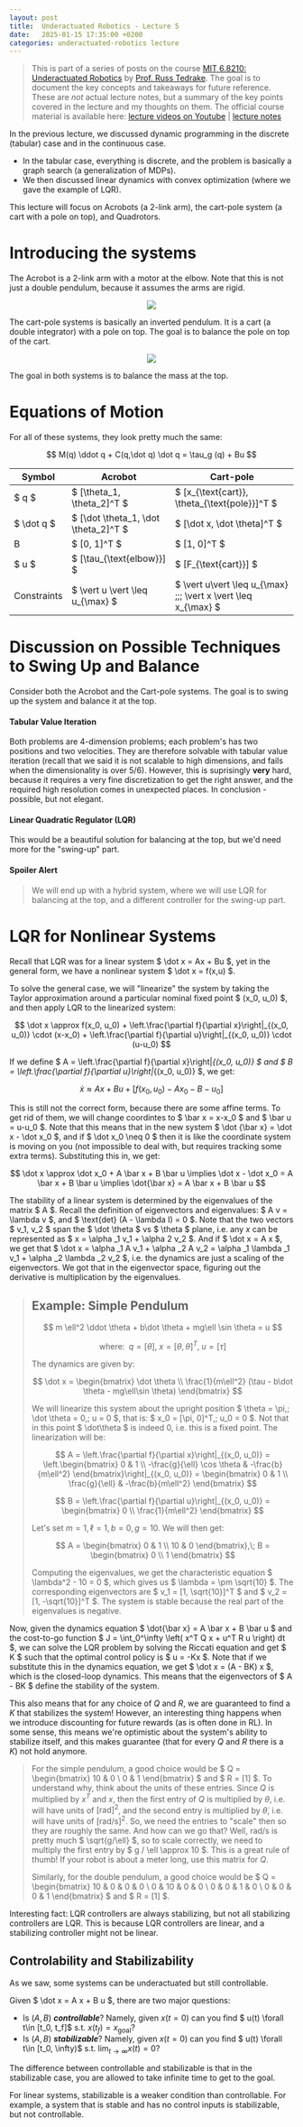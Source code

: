 ```yaml
---
layout: post
title:  Underactuated Robotics - Lecture 5
date:   2025-01-15 17:35:00 +0200
categories: underactuated-robotics lecture
---
```

<script type="text/javascript" id="MathJax-script" async src="https://cdn.jsdelivr.net/npm/mathjax@3/es5/tex-svg.js"></script>
<script>
  MathJax = {
    tex: {
      inlineMath: [['$', '$']]
    }
  };
</script>

> This is part of a series of posts on the course [MIT 6.8210: Underactuated Robotics](https://underactuated.csail.mit.edu/Spring2024/index.html) by [Prof. Russ Tedrake](https://locomotion.csail.mit.edu/russt.html). The goal is to document the key concepts and takeaways for future reference. These are <i>not</i> actual lecture notes, but a summary of the key points covered in the lecture and my thoughts on them. The official course material is available here: [lecture videos on Youtube](https://www.youtube.com/playlist?list=PLkx8KyIQkMfU5szP43GlE_S1QGSPQfL9s) \| [lecture notes](https://underactuated.csail.mit.edu)

In the previous lecture, we discussed dynamic programming in the discrete (tabular) case and in the continuous case. 
 - In the tabular case, everything is discrete, and the problem is basically a graph search (a generalization of MDPs).
 - We then discussed linear dynamics with convex optimization (where we gave the example of LQR).

This lecture will focus on Acrobots (a 2-link arm), the cart-pole system (a cart with a pole on top), and Quadrotors. 

# Introducing the systems

The Acrobot is a 2-link arm with a motor at the elbow. Note that this is not just a double pendulum, because it assumes the arms are rigid.

<p align="center">
  <img src="https://underactuated.csail.mit.edu/figures/acrobot.svg">
</p>

The cart-pole systems is basically an inverted pendulum. It is a cart
(a double integrator) with a pole on top. The goal is to balance the pole on top of the cart.

<p align="center">
  <img src="https://underactuated.csail.mit.edu/figures/cartpole.svg">
</p>

The goal in both systems is to balance the mass at the top. 

# Equations of Motion

For all of these systems, they look pretty much the same:

$$ M(q) \ddot q + C(q,\dot q) \dot q = \tau_g (q) + Bu $$

| Symbol | Acrobot | Cart-pole |
|---|---|---|
| $ q $ | $ [\theta_1, \theta_2]^T $ | $ [x_{\text{cart}}, \theta_{\text{pole}}]^T $ |
| $ \dot q $ | $ [\dot \theta_1, \dot \theta_2]^T $ | $ [\dot x, \dot \theta]^T $ |
| B | $ [0, 1]^T $ | $ [1, 0]^T $ |
| $ u $ | $ [\tau_{\text{elbow}}] $ | $ [F_{\text{cart}}] $ |
| Constraints | $ \vert u \vert \leq u_{\max} $ | $ \vert u\vert \leq u_{\max} \;;\; \vert x \vert \leq x_{\max} $ |

# Discussion on Possible Techniques to Swing Up and Balance

Consider both the Acrobot and the Cart-pole systems. The goal is to swing up the system and balance it at the top.

#### Tabular Value Iteration
Both problems are 4-dimension problems; each problem's has two positions and two velocities. They are therefore solvable with tabular value iteration (recall that we said it is not scalable to high dimensions, and fails when the dimensionality is over 5/6). However, this is suprisingly **very** hard, because it requires a very fine discretization to get the right answer, and the required high resolution comes in unexpected places. 
In conclusion - possible, but not elegant.

#### Linear Quadratic Regulator (LQR)
This would be a beautiful solution for balancing at the top, but we'd need more for the "swing-up" part.

#### Spoiler Alert
> We will end up with a hybrid system, where we will use LQR for balancing at the top, and a different controller for the swing-up part.

# LQR for Nonlinear Systems
Recall that LQR was for a linear system $ \dot x = Ax + Bu $, yet in the general form, we have a nonlinear system $ \dot x = f(x,u) $.

To solve the general case, we will "linearize" the system by taking the Taylor approximation around a particular nominal fixed point $ (x_0, u_0) $, and then apply LQR to the linearized system: 

$$ \dot x \approx f(x_0, u_0) + \left.\frac{\partial f}{\partial x}\right|_{(x_0, u_0)} \cdot (x-x_0) + \left.\frac{\partial f}{\partial u}\right|_{(x_0, u_0)} \cdot (u-u_0) $$

If we define $ A = \left.\frac{\partial f}{\partial x}\right|_{(x_0, u_0)} $ and $ B = \left.\frac{\partial f}{\partial u}\right|_{(x_0, u_0)} $, we get:

$$ \dot x \approx Ax + Bu + \left[ f(x_0, u_0) - A x_0 - B -u_0 \right] $$

This is still not the correct form, because there are some affine terms. To get rid of them, we will change coordintes to $ \bar x = x-x_0 $ and $ \bar u = u-u_0 $. Note that this means that in the new system $ \dot {\bar x} = \dot x - \dot x_0 $, and if $ \dot x_0 \neq 0 $ then it is like the coordinate system is moving on you (not impossible to deal with, but requires tracking some extra terms). Substituting this in, we get:

$$ \dot x \approx \dot x_0 + A \bar x + B \bar u  \implies \dot x - \dot x_0 = A \bar x + B \bar u \implies \dot{\bar x} = A \bar x + B \bar u $$

The stability of a linear system is determined by the eigenvalues of the matrix $ A $. Recall the definition of eigenvectors and eigenvalues: $ A v = \lambda v $, and $ \text{det} (A - \lambda I) = 0 $. Note that the two vectors $ v_1, v_2 $ span the $ \dot \theta $ vs $ \theta $ plane, i.e. any $x$ can be represented as $ x = \alpha _1 v_1 + \alpha 2 v_2 $. And if $ \dot x = A x $, we get that $ \dot x = \alpha _1 A v_1 + \alpha _2 A v_2 = \alpha _1 \lambda _1 v_1 + \alpha _2 \lambda _2 v_2 $, i.e. the dynamics are just a scaling of the eigenvectors. We got that in the eigenvector space, figuring out the derivative is multiplication by the eigenvalues.

> ## Example: Simple Pendulum
>
> $$ m \ell^2 \ddot \theta + b\dot \theta + mg\ell \sin \theta = u $$
>
> $$ \text{where: }\; q = [\theta],\; x = [\theta, \dot \theta]^T,\; u = [\tau] $$
> 
> The dynamics are given by:
> 
> $$ \dot x = \begin{bmatrix} \dot \theta  \\  \frac{1}{m\ell^2} (\tau - b\dot \theta - mg\ell\sin \theta) \end{bmatrix} $$
> 
> We will linearize this system about the upright position $ \theta = \pi,\; \dot \theta = 0,\; u = 0 $, that is: $ x_0 = [\pi, 0]^T,\; u_0 = 0 $. Not that in this point $ \dot\theta $ is indeed 0, i.e. this is a fixed point. The linearization will be:
> 
> $$ A = \left.\frac{\partial f}{\partial x}\right|_{(x_0, u_0)} = \left.\begin{bmatrix} 0 & 1 \\ -\frac{g}{\ell} \cos \theta & -\frac{b}{m\ell^2} \end{bmatrix}\right|_{(x_0, u_0)} = \begin{bmatrix} 0 & 1 \\ \frac{g}{\ell} & -\frac{b}{m\ell^2} \end{bmatrix} $$
> 
> $$ B = \left.\frac{\partial f}{\partial u}\right|_{(x_0, u_0)} = \begin{bmatrix} 0 \\ \frac{1}{m\ell^2} \end{bmatrix} $$
> 
> Let's set $m = 1, \ell = 1, b = 0, g = 10$. We will then get:
> 
> $$ A = \begin{bmatrix} 0 & 1 \\ 10 & 0 \end{bmatrix},\; B = \begin{bmatrix} 0 \\ 1 \end{bmatrix} $$
> 
>
> Computing the eigenvalues, we get the characteristic equation $ \lambda^2 - 10 = 0 $, which gives us $ \lambda = \pm \sqrt{10} $. The corresponding eigenvectors are $ v_1 = [1, \sqrt{10}]^T $ and $ v_2 = [1, -\sqrt{10}]^T $. The system is stable because the real part of the eigenvalues is negative.

Now, given the dynamics equation $ \dot{\bar x} = A \bar x + B \bar u $ and the cost-to-go function $ J = \int_0^\infty \left( x^T Q x + u^T R u \right) dt $, we can solve the LQR problem by solving the Riccati equation and get $ K $ such that the optimal control policy is $ u = -Kx $. Note that if we substitute this in the dynamics equation, we get $ \dot x = (A - BK) x $, which is the closed-loop dynamics. This means that the eigenvectors of $ A - BK $ define the stability of the system.

This also means that for any choice of $Q$ and $R$, we are guaranteed to find a $K$ that stabilizes the system! However, an interesting thing happens when we introduce discounting for future rewards (as is often done in RL). In some sense, this means we're optimistic about the system's ability to stabilize itself, and this makes guarantee (that for every $Q$ and $R$ there is a $K$) not hold anymore.

> For the simple pendulum, a good choice would be $ Q = \begin{bmatrix} 10 & 0 \\ 0 & 1 \end{bmatrix} $ and $ R = [1] $. To understand why, think about the units of these entries. Since $Q$ is multiplied by $x^T$ and $x$, then the first entry of $Q$ is multiplied by $\theta$, i.e. will have units of $[\text{rad}]^2$, and the second entry is multiplied by $\dot \theta$, i.e. will have units of $[\text{rad/s}]^2$. So, we need the entries to "scale" then so they are roughly the same. And how can we go that? Well, $\text{rad/s}$ is pretty much $ \sqrt{g/\ell} $, so to scale correctly, we need to multiply the first entry by $ g / \ell \approx 10 $. This is a great rule of thumb! If your robot is about a meter long, use this matrix for $Q$.
>
> Similarly, for the double pendulum, a good choice would be $ Q = \begin{bmatrix} 10 & 0 & 0 & 0 \\ 0 & 10 & 0 & 0 \\ 0 & 0 & 1 & 0 \\ 0 & 0 & 0 & 1 \end{bmatrix} $ and $ R = [1] $.

Interesting fact: LQR controllers are always stabilizing, but not all stabilizing controllers are LQR. This is because LQR controllers are linear, and a stabilizing controller might not be linear.

## Controlability and Stabilizability

As we saw, some systems can be underactuated but still controllable. 

Given $ \dot x = A x + B u $, there are two major questions:
- Is $(A,B)$ ***controllable***? Namely, given $x(t=0)$ can you find $ u(t) \forall t\in [t_0, t_f]$ s.t. $x(t_f) = x_{\text{goal}}$?
- Is $(A,B)$ ***stabilizable***? Namely, given $x(t=0)$ can you find $ u(t) \forall t\in [t_0, \infty)$ s.t. $\lim_{t\to \infty} x(t) = 0$?

The difference between controllable and stabilizable is that in the stabilizable case, you are allowed to take infinite time to get to the goal. 

For linear systems, stabilizable is a weaker condition than controllable. For example, a system that is stable and has no control inputs is stabilizable, but not controllable.

